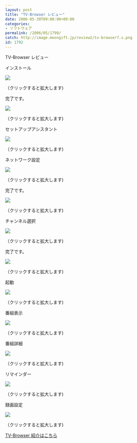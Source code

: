 ```yaml
---
layout: post
title: "TV-Browser レビュー"
date: 2006-05-30T09:00:00+09:00
categories:
- ソフトウェア
permalink: /2006/05/1799/
catch: http://image.moongift.jp/review2/tv-browser7.s.png
id: 1792
---
```

TV-Browser レビュー  
<!--more-->

インストール

  

[![](http://image.moongift.jp/review2/tv-browser1.s.png)](http://image.moongift.jp/review2/tv-browser1.png)  
  
（クリックすると拡大します)

  

完了です。

  

[![](http://image.moongift.jp/review2/tv-browser2.s.png)](http://image.moongift.jp/review2/tv-browser2.png)  
  
（クリックすると拡大します)

  

セットアップアシスタント

  

[![](http://image.moongift.jp/review2/tv-browser3.s.png)](http://image.moongift.jp/review2/tv-browser3.png)  
  
（クリックすると拡大します)

  

ネットワーク設定

  

[![](http://image.moongift.jp/review2/tv-browser4.s.png)](http://image.moongift.jp/review2/tv-browser4.png)  
  
（クリックすると拡大します)

  

完了です。

  

[![](http://image.moongift.jp/review2/tv-browser5.s.png)](http://image.moongift.jp/review2/tv-browser5.png)  
  
（クリックすると拡大します)

  

チャンネル選択

  

[![](http://image.moongift.jp/review2/tv-browser6.s.png)](http://image.moongift.jp/review2/tv-browser6.png)  
  
（クリックすると拡大します)

  

完了です。

  

[![](http://image.moongift.jp/review2/tv-browser7.s.png)](http://image.moongift.jp/review2/tv-browser7.png)  
  
（クリックすると拡大します)

  

起動

  

[![](http://image.moongift.jp/review2/tv-browser8.s.png)](http://image.moongift.jp/review2/tv-browser8.png)  
  
（クリックすると拡大します)

  

番組表示

  

[![](http://image.moongift.jp/review2/tv-browser9.s.png)](http://image.moongift.jp/review2/tv-browser9.png)  
  
（クリックすると拡大します)

  

番組詳細

  

[![](http://image.moongift.jp/review2/tv-browser10.s.png)](http://image.moongift.jp/review2/tv-browser10.png)  
  
（クリックすると拡大します)

  

リマインダー

  

[![](http://image.moongift.jp/review2/tv-browser11.s.png)](http://image.moongift.jp/review2/tv-browser11.png)  
  
（クリックすると拡大します)

  

録画設定

  

[![](http://image.moongift.jp/review2/tv-browser12.s.png)](http://image.moongift.jp/review2/tv-browser12.png)  
  
（クリックすると拡大します)

  

[TV-Browser 紹介はこちら](http://oss.moongift.jp/intro/i-1794.html)

